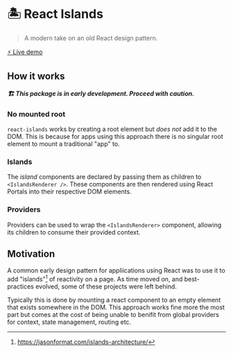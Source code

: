 # 🏝 React Islands

> A modern take on an old React design pattern.

[⚡️ Live demo](https://react-islands.vercel.app)

## How it works

***🏗 This package is in early development. Proceed with caution.***

### No mounted root

`react-islands` works by creating a root element but *does not* add it to the DOM. 
This is because for apps using this approach there is no singular root element to mount a traditional "app" to.

### Islands

The *island* components are declared by passing them as children to `<IslandsRenderer />`.
These components are then rendered using React Portals into their respective DOM elements.

### Providers

Providers can be used to wrap the `<IslandsRenderer>` component, allowing its children to consume their provided context.

## Motivation

A common early design pattern for appliications using React was to use it to add "islands"[^1] of reactivity on a page.
As time moved on, and best-practices evolved, some of these projects were left behind.

Typically this is done by mounting a react component to an empty element that exists somewhere in the DOM.
This approach works fine more the most part but comes at the cost of being unable to benifit from global providers for context, state management, routing etc.

[^1]: https://jasonformat.com/islands-architecture/
